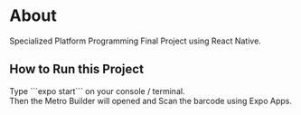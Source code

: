 # About
Specialized Platform Programming Final Project using React Native.

<h2>How to Run this Project</h2>
Type ```expo start``` on your console / terminal.<br>
Then the Metro Builder will opened and Scan the barcode using Expo Apps.
